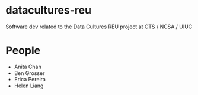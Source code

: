 # datacultures-reu
Software dev related to the Data Cultures REU project at CTS / NCSA / UIUC

# People
* Anita Chan
* Ben Grosser
* Erica Pereira
* Helen Liang

